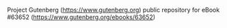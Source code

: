 Project Gutenberg (https://www.gutenberg.org) public repository for eBook #63652 (https://www.gutenberg.org/ebooks/63652)
